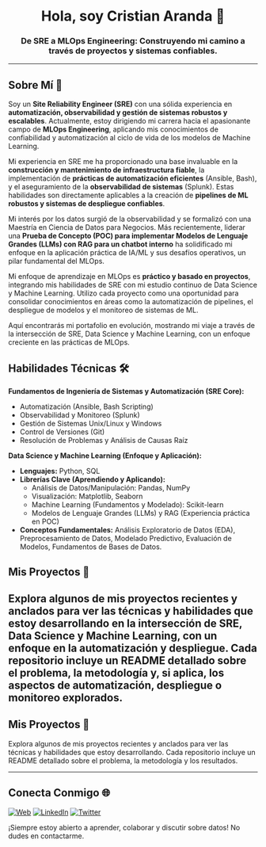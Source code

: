 <h1 align="center">
Hola, soy Cristian Aranda 👋
</h1>

<h3 align="center">
De SRE a MLOps Engineering: Construyendo mi camino a través de proyectos y sistemas confiables.
</h3>

---
## Sobre Mí 🚀

Soy un **Site Reliability Engineer (SRE)** con una sólida experiencia en **automatización, observabilidad y gestión de sistemas robustos y escalables**. Actualmente, estoy dirigiendo mi carrera hacia el apasionante campo de **MLOps Engineering**, aplicando mis conocimientos de confiabilidad y automatización al ciclo de vida de los modelos de Machine Learning.

Mi experiencia en SRE me ha proporcionado una base invaluable en la **construcción y mantenimiento de infraestructura fiable**, la implementación de **prácticas de automatización eficientes** (Ansible, Bash), y el aseguramiento de la **observabilidad de sistemas** (Splunk). Estas habilidades son directamente aplicables a la creación de **pipelines de ML robustos y sistemas de despliegue confiables**.

Mi interés por los datos surgió de la observabilidad y se formalizó con una Maestría en Ciencia de Datos para Negocios. Más recientemente, liderar una **Prueba de Concepto (POC) para implementar Modelos de Lenguaje Grandes (LLMs) con RAG para un chatbot interno** ha solidificado mi enfoque en la aplicación práctica de IA/ML y sus desafíos operativos, un pilar fundamental del MLOps.

Mi enfoque de aprendizaje en MLOps es **práctico y basado en proyectos**, integrando mis habilidades de SRE con mi estudio continuo de Data Science y Machine Learning. Utilizo cada proyecto como una oportunidad para consolidar conocimientos en áreas como la automatización de pipelines, el despliegue de modelos y el monitoreo de sistemas de ML.

Aquí encontrarás mi portafolio en evolución, mostrando mi viaje a través de la intersección de SRE, Data Science y Machine Learning, con un enfoque creciente en las prácticas de MLOps.

## Habilidades Técnicas 🛠️

**Fundamentos de Ingeniería de Sistemas y Automatización (SRE Core):**
* Automatización (Ansible, Bash Scripting)
* Observabilidad y Monitoreo (Splunk)
* Gestión de Sistemas Unix/Linux y Windows
* Control de Versiones (Git)
* Resolución de Problemas y Análisis de Causas Raíz

**Data Science y Machine Learning (Enfoque y Aplicación):**
* **Lenguajes:** Python, SQL
* **Librerías Clave (Aprendiendo y Aplicando):**
    * Análisis de Datos/Manipulación: Pandas, NumPy
    * Visualización: Matplotlib, Seaborn
    * Machine Learning (Fundamentos y Modelado): Scikit-learn
    * Modelos de Lenguaje Grandes (LLMs) y RAG (Experiencia práctica en POC)
* **Conceptos Fundamentales:** Análisis Exploratorio de Datos (EDA), Preprocesamiento de Datos, Modelado Predictivo, Evaluación de Modelos, Fundamentos de Bases de Datos.


## Mis Proyectos 📁

Explora algunos de mis proyectos recientes y anclados para ver las técnicas y habilidades que estoy desarrollando en la intersección de SRE, Data Science y Machine Learning, con un enfoque en la automatización y despliegue. Cada repositorio incluye un README detallado sobre el problema, la metodología y, si aplica, los aspectos de automatización, despliegue o monitoreo explorados.
---

## Mis Proyectos 📁

Explora algunos de mis proyectos recientes y anclados para ver las técnicas y habilidades que estoy desarrollando. Cada repositorio incluye un README detallado sobre el problema, la metodología y los resultados.


---

## Conecta Conmigo 🌐

[![Web](https://img.shields.io/badge/Blog-icris.me-gray?style=for-the-badge)](https://icris.me)
[![LinkedIn](https://img.shields.io/badge/LinkedIn-blue?style=for-the-badge&logo=linkedin&logoColor=white)](#)
[![Twitter](https://img.shields.io/badge/Twitter-blue?style=for-the-badge&logo=twitter&logoColor=white)](#)

¡Siempre estoy abierto a aprender, colaborar y discutir sobre datos! No dudes en contactarme.
